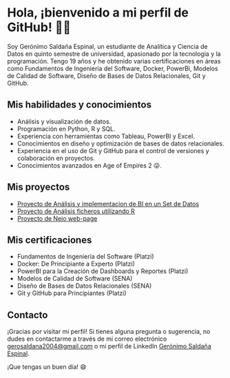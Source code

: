 # Hola, ¡bienvenido a mi perfil de GitHub! 👋🏼

Soy Gerónimo Saldaña Espinal, un estudiante de Analítica y Ciencia de Datos en quinto semestre de universidad, apasionado por la tecnología y la programación. Tengo 19 años y he obtenido varias certificaciones en áreas como Fundamentos de Ingeniería del Software, Docker, PowerBi, Modelos de Calidad de Software, Diseño de Bases de Datos Relacionales, Git y GitHub.

## Mis habilidades y conocimientos

- Análisis y visualización de datos.
- Programación en Python, R y SQL.
- Experiencia con herramientas como Tableau, PowerBI y Excel.
- Conocimientos en diseño y optimización de bases de datos relacionales.
- Experiencia en el uso de Git y GitHub para el control de versiones y colaboración en proyectos.
- Conocimientos avanzados en Age of Empires 2 😜.

## Mis proyectos

- [Proyecto de Análisis y implementacion de BI en un Set de Datos](https://github.com/Gergash/BI)
- [Proyecto de Análisis ficheros utilizando R](https://github.com/Gergash/Experimentos-y-Estadistica-en-R)
- [Proyecto de Nejo web-page](https://github.com/geronimo-sal/NBA-Data-Analysis)

## Mis certificaciones

- Fundamentos de Ingeniería del Software (Platzi)
- Docker: De Principiante a Experto (Platzi)
- PowerBI para la Creación de Dashboards y Reportes (Platzi)
- Modelos de Calidad de Software (SENA)
- Diseño de Bases de Datos Relacionales (SENA)
- Git y GitHub para Principiantes (Platzi)

## Contacto

¡Gracias por visitar mi perfil! Si tienes alguna pregunta o sugerencia, no dudes en contactarme a través de mi correo electrónico [gerosaldana2004@gmail.com](mailto:gerosaldana2004@gmail.com) o mi perfil de LinkedIn [Gerónimo Saldaña Espinal](https://www.linkedin.com/in/geronimo-saldaña-espinal-b253821a7/).

¡Que tengas un buen día! 😄
